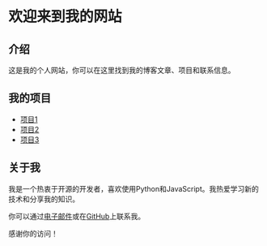 # 欢迎来到我的网站

## 介绍

这是我的个人网站，你可以在这里找到我的博客文章、项目和联系信息。

## 我的项目

- [项目1](https://yuqingbingxian.github.io/TestWeb/MMORPG/project1.html)
- [项目2](https://yuqingbingxian.github.io/TestWeb/MMORPG/project1.html)
- [项目3](https://yuqingbingxian.github.io/TestWeb/MMORPG/project1.html)

## 关于我

我是一个热衷于开源的开发者，喜欢使用Python和JavaScript。我热爱学习新的技术和分享我的知识。

你可以通过[电子邮件](mailto:239202637@qq.com)或在[GitHub](https://github.com/yuqingbingxian)上联系我。

感谢你的访问！
